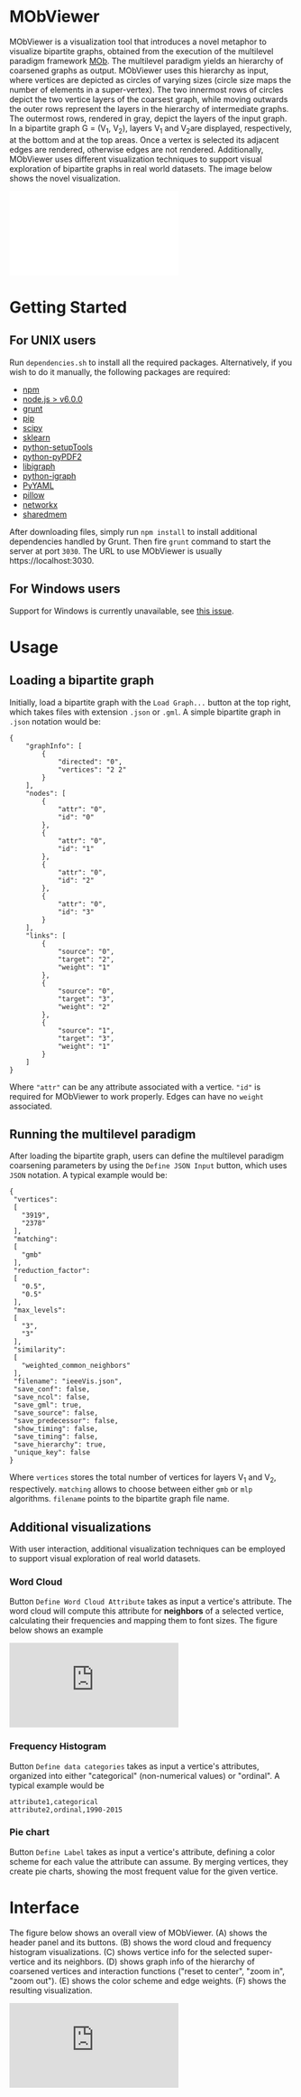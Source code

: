 # MObViewer

MObViewer is a visualization tool that introduces a novel metaphor to visualize bipartite graphs, obtained from the execution of the multilevel paradigm framework [MOb](http://www.alanvalejo.com.br/software?name=mob). The multilevel paradigm yields an hierarchy of coarsened graphs as output. MObViewer uses this hierarchy as input, where vertices are depicted as circles of varying sizes (circle size maps the number of elements in a super-vertex). The two innermost rows of circles depict the two vertice layers of the coarsest graph, while moving outwards the outer rows represent the layers in the hierarchy of intermediate graphs. The outermost rows, rendered in gray, depict the layers of the input graph. In a bipartite graph G = (V<sub>1</sub>, V<sub>2</sub>), layers V<sub>1</sub> and V<sub>2</sub>are displayed, respectively, at the bottom and at the top areas. Once a vertex is selected its adjacent edges are rendered, otherwise edges are not rendered. Additionally, MObViewer uses different visualization techniques to support visual exploration of bipartite graphs in real world datasets. The image below shows the novel visualization.

![Image of novel metaphor](/img/visualMetaphorInteractionNEW.pdf)

# Getting Started

## For UNIX users

Run `dependencies.sh` to install all the required packages. Alternatively, if you wish to do it manually, the following packages are required:

* [npm](https://www.npmjs.com)
* [node.js > v6.0.0](https://nodejs.org/en/)
* [grunt](https://gruntjs.com/)
* [pip](https://pypi.org/project/pip/)
* [scipy](https://www.scipy.org/)
* [sklearn](https://scikit-learn.org/stable/)
* [python-setupTools](https://pypi.org/project/setuptools/)
* [python-pyPDF2](https://pypi.org/project/PyPDF2/)
* [libigraph](https://packages.debian.org/jessie/libigraph0-dev)
* [python-igraph](https://igraph.org/python/)
* [PyYAML](https://pyyaml.org/)
* [pillow](https://pillow.readthedocs.io/en/stable/)
* [networkx](https://networkx.github.io/)
* [sharedmem](https://github.com/rainwoodman/sharedmem)

After downloading files, simply run `npm install` to install additional dependencies handled by Grunt. Then fire `grunt` command to start the server at port `3030`. The URL to use MObViewer is usually https://localhost:3030.

## For Windows users

Support for Windows is currently unavailable, see [this issue](https://github.com/diego2337/MObViewer/issues/1).

# Usage

## Loading a bipartite graph
Initially, load a bipartite graph with the `Load Graph...` button at the top right, which takes files with extension `.json` or `.gml`. A simple bipartite graph in `.json` notation would be:

    {
        "graphInfo": [
            {
                "directed": "0", 
                "vertices": "2 2"
            }
        ], 
        "nodes": [
            {
                "attr": "0", 
                "id": "0"
            },
            {
                "attr": "0", 
                "id": "1"
            },
            {
                "attr": "0", 
                "id": "2"
            },
            {
                "attr": "0", 
                "id": "3"
            }
        ], 
        "links": [
            {
                "source": "0", 
                "target": "2", 
                "weight": "1"
            },
            {
                "source": "0", 
                "target": "3", 
                "weight": "2"
            },
            {
                "source": "1", 
                "target": "3", 
                "weight": "1"
            }
        ]
    }
    
 Where `"attr"` can be any attribute associated with a vertice. `"id"` is required for MObViewer to work properly. Edges can have no `weight` associated.
 
 ## Running the multilevel paradigm
 
 After loading the bipartite graph, users can define the multilevel paradigm coarsening parameters by using the `Define JSON Input` button, which uses `JSON` notation. A typical example would be:
 
    {
     "vertices":
     [
       "3919",
       "2378"
     ],
     "matching":
     [
       "gmb"
     ],
     "reduction_factor":
     [
       "0.5",
       "0.5"
     ],
     "max_levels":
     [
       "3",
       "3"
     ],
     "similarity":
     [
       "weighted_common_neighbors"
     ],
     "filename": "ieeeVis.json",
     "save_conf": false,
     "save_ncol": false,
     "save_gml": true,
     "save_source": false,
     "save_predecessor": false,
     "show_timing": false,
     "save_timing": false,
     "save_hierarchy": true,
     "unique_key": false
    }

Where `vertices` stores the total number of vertices for layers V<sub>1</sub> and V<sub>2</sub>, respectively. `matching` allows to choose between either `gmb` or `mlp` algorithms. `filename` points to the bipartite graph file name.

## Additional visualizations

With user interaction, additional visualization techniques can be employed to support visual exploration of real world datasets.

### Word Cloud

Button `Define Word Cloud Attribute` takes as input a vertice's attribute. The word cloud will compute this attribute for **neighbors** of a selected vertice, calculating their frequencies and mapping them to font sizes. The figure below shows an example

![Image of word cloud](https://github.com/diego2337/MObViewer/img/wordCloudVisualization.pdf)

### Frequency Histogram

Button `Define data categories` takes as input a vertice's attributes, organized into either "categorical" (non-numerical values) or "ordinal". A typical example would be

    attribute1,categorical
    attribute2,ordinal,1990-2015

### Pie chart

Button `Define Label` takes as input a vertice's attribute, defining a color scheme for each value the attribute can assume. By merging vertices, they create pie charts, showing the most frequent value for the given vertice.

# Interface

The figure below shows an overall view of MObViewer. (A) shows the header panel and its buttons. (B) shows the word cloud and frequency histogram visualizations. (C) shows vertice info for the selected super-vertice and its neighbors. (D) shows graph info of the hierarchy of coarsened vertices and interaction functions ("reset to center", "zoom in", "zoom out"). (E) shows the color scheme and edge weights. (F) shows the resulting visualization.

![Image of MObViewer](https://github.com/diego2337/MObViewer/img/mobOverviewNEW.pdf)
